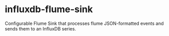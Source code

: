 # influxdb-flume-sink
Configurable Flume Sink that processes flume JSON-formatted events and sends them to an InfluxDB series.
